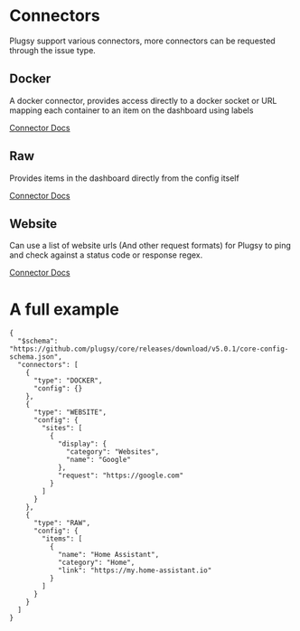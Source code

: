 # Connectors

Plugsy support various connectors, more connectors can be requested through the issue type.

## Docker

A docker connector, provides access directly to a docker socket or URL mapping each container to an item on the dashboard using labels

[Connector Docs](connectors/docker.md)

## Raw

Provides items in the dashboard directly from the config itself

[Connector Docs](connectors/raw.md)

## Website

Can use a list of website urls (And other request formats) for Plugsy to ping and check against a status code or response regex.

[Connector Docs](connectors/website.md)

# A full example

```jsonc
{
  "$schema": "https://github.com/plugsy/core/releases/download/v5.0.1/core-config-schema.json",
  "connectors": [
    {
      "type": "DOCKER",
      "config": {}
    },
    {
      "type": "WEBSITE",
      "config": {
        "sites": [
          {
            "display": {
              "category": "Websites",
              "name": "Google"
            },
            "request": "https://google.com"
          }
        ]
      }
    },
    {
      "type": "RAW",
      "config": {
        "items": [
          {
            "name": "Home Assistant",
            "category": "Home",
            "link": "https://my.home-assistant.io"
          }
        ]
      }
    }
  ]
}
```
